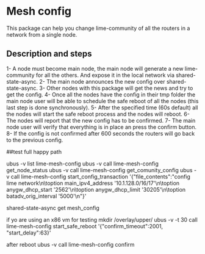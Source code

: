 # Mesh config 
This package can help you change lime-community of all the routers in a network from a single node. 

## Description and steps 
1- A node must become main node, the main node will generate a new
lime-community for all the others. And expose it in the local network via
shared-state-async. 
2- The main node announces the new config over shared-state-async.
3- Other nodes with this package will get the news and try to get the config.
4- Once all the nodes have the config in their tmp folder the main node user
will be able to schedule the safe reboot of all the nodes (this last step is
done synchronously). 
5- After the specified time (60s default) all the nodes will start the safe
reboot process and the nodes will reboot. 
6- The nodes will report that the new config has to be confirmed.
7- The main node user will verify that everything is in place an press the confirm button. 
8- If the config is not confirmed after 600 seconds the routers will go back to the previous config.

##test full happy path

ubus -v list lime-mesh-config
ubus -v call lime-mesh-config get_node_status
ubus -v call lime-mesh-config get_comunity_config
ubus -v call lime-mesh-config start_config_transaction  '{"file_contents":"config lime network\n\toption main_ipv4_address '10.1.128.0/16/17'\n\toption anygw_dhcp_start '2562'\n\toption anygw_dhcp_limit '30205'\n\toption batadv_orig_interval '5000'\n"}'

shared-state-async get mesh_config


if yo are using an x86 vm for testing
mkdir /overlay/upper/
ubus -v -t 30 call lime-mesh-config start_safe_reboot '{"confirm_timeout":2001, "start_delay":63}'

after reboot 
ubus -v call lime-mesh-config confirm
